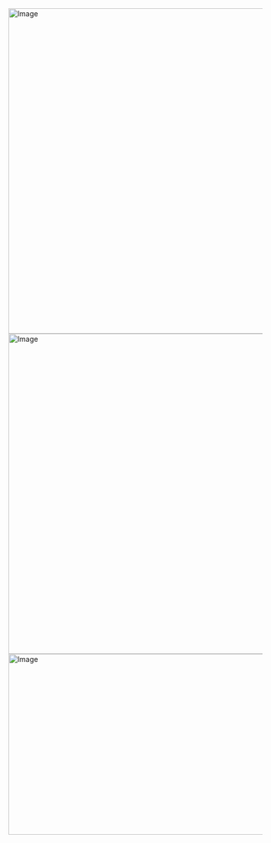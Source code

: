 
<img width="1357" height="644" alt="Image" src="https://github.com/user-attachments/assets/7875d88c-690d-414f-b440-8a4b3ea1021a" />
<img width="1334" height="634" alt="Image" src="https://github.com/user-attachments/assets/8c05e269-da26-45f4-9a18-85483f8ec160" />
<img width="745" height="358" alt="Image" src="https://github.com/user-attachments/assets/587eca7f-c587-4309-bf20-e6f6b7f3707b" />
